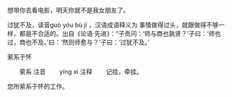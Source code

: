 想带你去看电影，明天你就不是我女朋友了。


过犹不及，读音guò yóu bù jí ，汉语成语释义为 事情做得过头，就跟做得不够一样，都是不合适的。出自《论语·先进》：“子贡问：‘师与商也孰贤？’子曰：‘师也过，商也不及。’曰：‘然则师愈与？’子曰：‘过犹不及。’

萦系于怀

　　萦系
注音
　　yíng xì
注释
　　记挂，牵挂。

您所萦系于怀的工作。